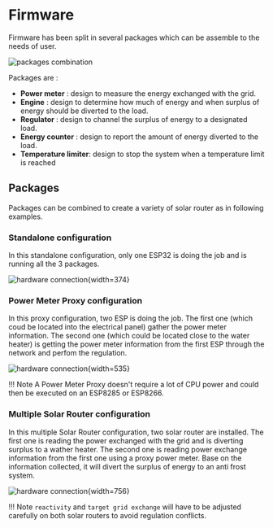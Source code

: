 # Firmware

Firmware has been split in several packages which can be assemble to the needs of user.

![packages combination](images/packages.drawio.png)

Packages are :

* **Power meter** : design to measure the energy exchanged with the grid.
* **Engine** : design to determine how much of energy and when surplus of energy should be diverted to the load.
* **Regulator** : design to channel the surplus of energy to a designated load.
* **Energy counter** : design to report the amount of energy diverted to the load.
* **Temperature limiter**: design to stop the system when a temperature limit is reached

## Packages

Packages can be combined to create a variety of solar router as in following examples.


### Standalone configuration

In this standalone configuration, only one ESP32 is doing the job and is running all the 3 packages.

![hardware connection](images/standalone.drawio.png){width=374}

### Power Meter Proxy configuration

In this proxy configuration, two ESP is doing the job. The first one (which coud be located into the electrical panel) gather the power meter information. The second one (which could be located close to the water heater) is getting the power meter information from the first ESP through the network and perfom the regulation.

![hardware connection](images/with_proxy.drawio.png){width=535}

!!! Note
    A Power Meter Proxy doesn't require a lot of CPU power and could then be executed on an ESP8285 or ESP8266.

### Multiple Solar Router configuration

In this multiple Solar Router configuration, two solar router are installed. The first one is reading the power exchanged with the grid and is diverting surplus to a wather heater. The second one is reading power exchange information from the first one using a proxy power meter. Base on the information collected, it will divert the surplus of energy to an anti frost system.

![hardware connection](images/multiple_routers.drawio.png){width=756}

!!! Note
    `reactivity` and `target grid exchange` will have to be adjusted carefully on both solar routers to avoid regulation conflicts.
